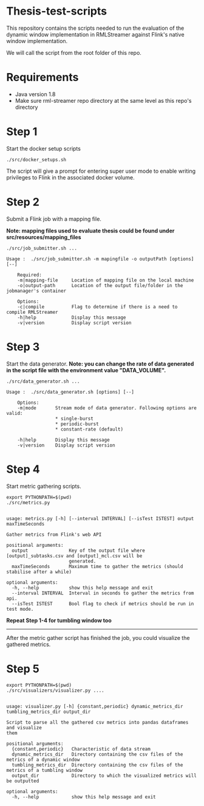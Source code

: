 # Thesis-test-scripts

This repository contains the scripts needed to run 
the evaluation of the dynamic window implementation 
in RMLStreamer against Flink's native window implementation. 


We will call the script from the root folder of this repo. 

# Requirements 
* Java version 1.8
* Make sure rml-streamer repo directory at the same level as this repo's directory 

# Step 1 
Start the docker setup scripts

```
./src/docker_setups.sh 
```
The script will give a prompt for entering super user mode 
to enable writing privileges to Flink in the associated docker volume. 


# Step 2 

Submit a Flink job with a mapping file.

**Note: mapping files used to evaluate thesis could be found under src/resources/mapping_files**

```
./src/job_submitter.sh ...

Usage :  ./src/job_submitter.sh -m mapingfile -o outputPath [options] [--]

    Required: 
    -m|mapping-file     Location of mapping file on the local machine 
    -o|output-path      Location of the output file/folder in the jobmanager's container

    Options:
    -c|compile          Flag to determine if there is a need to compile RMLStreamer 
    -h|help             Display this message
    -v|version          Display script version
``` 



# Step 3 
Start the data generator. 
**Note: you can change the rate of data generated in the script file with the environment 
value "DATA_VOLUME".** 
```
./src/data_generator.sh ... 

Usage :  ./src/data_generator.sh [options] [--]

    Options:
    -m|mode       Stream mode of data generator. Following options are valid:
                  * single-burst 
                  * periodic-burst 
                  * constant-rate (default)

    -h|help       Display this message
    -v|version    Display script version
```

# Step 4 

Start metric gathering scripts. 

```
export PYTHONPATH=$(pwd)
./src/metrics.py


usage: metrics.py [-h] [--interval INTERVAL] [--isTest ISTEST] output maxTimeSeconds

Gather metrics from Flink's web API

positional arguments:
  output               Key of the output file where [output]_subtasks.csv and [output]_mcl.csv will be
                       generated.
  maxTimeSeconds       Maximum time to gather the metrics (should stabilise after a while)

optional arguments:
  -h, --help           show this help message and exit
  --interval INTERVAL  Interval in seconds to gather the metrics from api.
  --isTest ISTEST      Bool flag to check if metrics should be run in test mode.
```


**Repeat Step 1-4 for tumbling window too** 

---

After the metric gather script has finished the job, you could 
visualize the gathered metrics.

# Step 5 

```
export PYTHONPATH=$(pwd)
./src/visualizers/visualizer.py ....


usage: visualizer.py [-h] {constant,periodic} dynamic_metrics_dir tumbling_metrics_dir output_dir

Script to parse all the gathered csv metrics into pandas dataframes and visualize 
them

positional arguments:
  {constant,periodic}   Characteristic of data stream
  dynamic_metrics_dir   Directory containing the csv files of the metrics of a dynamic window
  tumbling_metrics_dir  Directory containing the csv files of the metrics of a tumbling window
  output_dir            Directory to which the visualized metrics will be outputted

optional arguments:
  -h, --help            show this help message and exit
```

